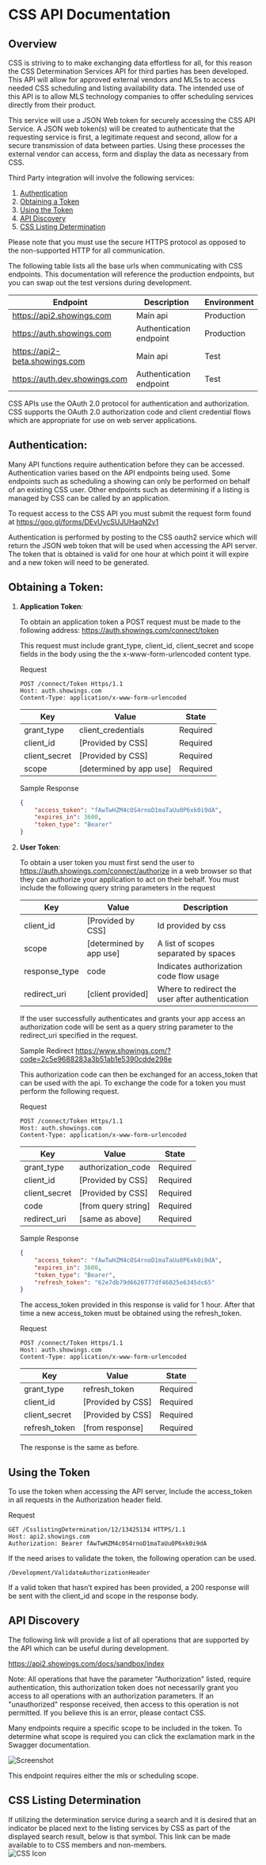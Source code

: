 # CSS API Documentation

## Overview

CSS is striving to to make exchanging data effortless for all, for this reason the CSS Determination Services API for third parties has been developed.  This API will allow for approved external vendors and MLSs to access needed CSS scheduling and listing availability data.  The intended use of this API is to allow MLS technology companies to offer scheduling services directly from their product.

This service will use a JSON Web token for securely accessing the CSS API Service.  A JSON web token(s) will be created to authenticate that the requesting service is first, a legitimate request and second, allow for a secure transmission of data between parties.   Using these processes the external vendor can access, form and display the data as necessary from CSS.

Third Party integration will involve the following services: 
1. [Authentication](#authentication)
2. [Obtaining a Token](#obtaining-a-token)
3. [Using the Token](#using-the-token)
4. [API Discovery](#api-discovery)
5. [CSS Listing Determination](#css-listing-determination)

Please note that you must use the secure HTTPS protocol as opposed to the non-supported HTTP for all communication.

The following table lists all the base urls when communicating with CSS endpoints. This documentation will reference the production endpoints, but you can swap out the test versions during development.

| Endpoint                       | Description             | Environment |
|--------------------------------|-------------------------|-------------|
| https://api2.showings.com      | Main api                | Production  |
| https://auth.showings.com      | Authentication endpoint | Production  |
| https://api2-beta.showings.com | Main api                | Test        |
| https://auth.dev.showings.com  | Authentication endpoint | Test        |


CSS APIs use the OAuth 2.0 protocol for authentication and authorization. CSS supports the OAuth 2.0 authorization code and client credential flows which are appropriate for use on web server applications.

## Authentication:  
Many API functions require authentication before they can be accessed. Authentication varies based on the API endpoints being used. Some endpoints such as scheduling a showing can only be performed on behalf of an existing CSS user. Other endpoints such as determining if a listing is managed by CSS can be called by an application.  

To request access to the CSS API you must submit the request form found at https://goo.gl/forms/DEvUycSUJUHagN2v1

Authentication is performed by posting to the CSS oauth2 service which will return the JSON web token that will be used when accessing the API server.  The token that is obtained is valid for one hour at which point it will expire and a new token will need to be generated.

## Obtaining a Token:
1. **Application Token**:
		
	To obtain an application token a POST request must be made to the following address: https://auth.showings.com/connect/token

	This request must include grant_type, client_id, client_secret and scope fields in the body using the the x-www-form-urlencoded content type.

	Request
	```
	POST /connect/Token Https/1.1
	Host: auth.showings.com
	Content-Type: application/x-www-form-urlencoded
	```


	| Key           | Value                   | State    |
	|---------------|-------------------------|----------|
	| grant_type    | client_credentials      | Required |
	| client_id     | [Provided by CSS]       | Required |
	| client_secret | [Provided by CSS]       | Required |
	| scope         | [determined by app use] | Required |

	Sample Response
	```json
	{
		"access_token": "fAwTwHZM4cOS4rnoD1maTaUu0P6xk0i9dA",
		"expires_in": 3600,
		"token_type": "Bearer"
	}
	```

2. **User Token**:
	
	To obtain a user token you must first send the user to https://auth.showings.com/connect/authorize in a web browser so that they can authorize your application to act on their behalf. You must include the following query string parameters in the request


	| Key           | Value                   | Description                                     |
	|---------------|-------------------------|-------------------------------------------------|
	| client_id     | [Provided by CSS]       | Id provided by css                              |
	| scope         | [determined by app use] | A list of scopes separated by spaces            |
	| response_type | code                    | Indicates authorization code flow usage         |
	| redirect_uri  | [client provided]       | Where to redirect the user after authentication |

	If the user successfully authenticates and grants your app access an authorization code will be sent as a query string parameter to the redirect_uri specified in the request.

	Sample Redirect
	https://www.showings.com/?code=2c5e9688283a3b51ab1e5390cdde298e

	This authorization code can then be exchanged for an access_token that can be used with the api. To exchange the code for a token you must perform the following request.

	Request
	```
	POST /connect/Token Https/1.1
	Host: auth.showings.com
	Content-Type: application/x-www-form-urlencoded
	```


	| Key           | Value               | State    |
	|---------------|---------------------|----------|
	| grant_type    | authorization_code  | Required |
	| client_id     | [Provided by CSS]   | Required |
	| client_secret | [Provided by CSS]   | Required |
	| code          | [from query string] | Required |
	| redirect_uri  | [same as above]     | Required |

	Sample Response
	```json
	{
		"access_token": "fAwTwHZM4cOS4rnoD1maTaUu0P6xk0i9dA",
		"expires_in": 3600,
		"token_type": "Bearer",
		"refresh_token": "62e7db79d6620777df46025e6345dc65"
	}
	```

	The access_token provided in this response is valid for 1 hour. After that time a new access_token must be obtained using the refresh_token.

	Request
	```
	POST /connect/Token Https/1.1
	Host: auth.showings.com
	Content-Type: application/x-www-form-urlencoded
	```


	| Key           | Value             | State    |
	|---------------|-------------------|----------|
	| grant_type    | refresh_token     | Required |
	| client_id     | [Provided by CSS] | Required |
	| client_secret | [Provided by CSS] | Required |
	| refresh_token | [from response]   | Required |

	The response is the same as before.

## Using the Token
	
To use the token when accessing the API server, Include the access_token in all requests in the Authorization header field.

Request
```
GET /CsslistingDetermination/12/13425134 HTTPS/1.1
Host: api2.showings.com
Authorization: Bearer fAwTwHZM4c0S4rnoD1maTaUu0P6xk0i9dA
```

If the need arises to validate the token, the following operation can be used.

```
/Development/ValidateAuthorizationHeader
```

If a valid token that hasn’t expired has been provided, a 200 response will be sent with the client_id and scope in the response body. 


## API Discovery

The following link will provide a list of all operations that are supported by the API which can be useful during development.

https://api2.showings.com/docs/sandbox/index

Note: All operations that have the parameter "Authorization" listed, require authentication, this authorization token does not necessarily grant you access to all operations with an authorization parameters.    If an "unauthorized" response received, then access to this operation is not permitted.  If you believe this is an error, please contact CSS.

Many endpoints require a specific scope to be included in the token. To determine what scope is required you can click the exclamation mark in the Swagger documentation.

![Screenshot](/help1.png?raw=true)

This endpoint requires either the mls or scheduling scope.

## CSS Listing Determination

If utilizing the determination service during a search and it is desired that an indicator be placed next to the listing services by CSS as part of the displayed search result, below is that symbol.   This link can be made available to to CSS members and non-members.  
![CSS Icon](/cssicon.png?raw=true)
